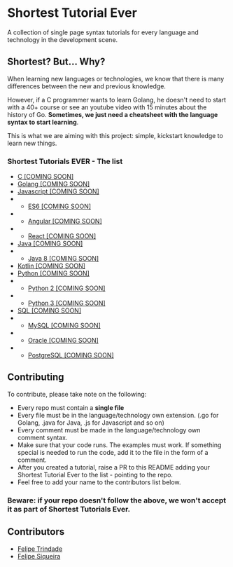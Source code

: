 # Shortest Tutorial Ever

A collection of single page syntax tutorials for every language and technology in the development scene. 

## Shortest? But... Why?

When learning new languages or technologies, we know that there is many differences between the new and previous knowledge.

However, if a C programmer wants to learn Golang, he doesn't need to start with a 40+ course or see an youtube video with 15 minutes about the history of Go. **Sometimes, we just need a cheatsheet with the language syntax to start learning**.

This is what we are aiming with this project: simple, kickstart knowledge to learn new things.

### Shortest Tutorials EVER - The list
* [C [COMING SOON]]()
* [Golang [COMING SOON]]()
* [Javascript [COMING SOON]]()
* * [ES6 [COMING SOON]]()
* * [Angular [COMING SOON]]()
* * [React [COMING SOON]]()
* [Java [COMING SOON]]()
* * [Java 8 [COMING SOON]]()
* [Kotlin [COMING SOON]]()
* [Python [COMING SOON]]()
* * [Python 2 [COMING SOON]]()
* * [Python 3 [COMING SOON]]()
* [SQL [COMING SOON]]()
* * [MySQL [COMING SOON]]()
* * [Oracle [COMING SOON]]()
* * [PostgreSQL [COMING SOON]]()

## Contributing

To contribute, please take note on the following:
* Every repo must contain a **single file**
* Every file must be in the language/technology own extension. (.go for Golang, .java for Java, .js for Javascript and so on)
* Every comment must be made in the language/technology own comment syntax.
* Make sure that your code runs. The examples must work. If something special is needed to run the code, add it to the file in the form of a comment.
* After you created a tutorial, raise a PR to this README adding your Shortest Tutorial Ever to the list - pointing to the repo.
* Feel free to add your name to the contributors list below.

### Beware: if your repo doesn't follow the above, we won't accept it as part of Shortest Tutorials Ever.

## Contributors
* [Felipe Trindade](https://github.com/felipextrindade)
* [Felipe Siqueira](https://github.com/fesiqp)

